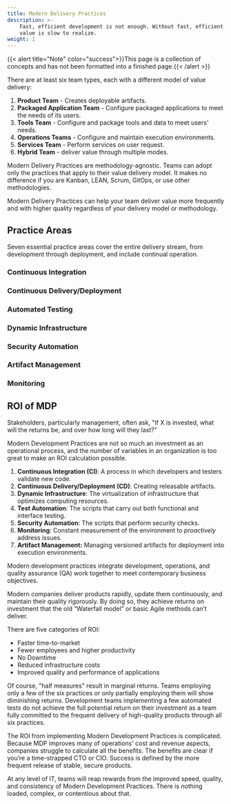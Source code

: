 ```yaml
---
title: Modern Delivery Practices
description: >-
    Fast, efficient development is not enough. Without fast, efficient delivery, 
    value is slow to realize.
weight: 1
---
```


{{< alert title="Note" color="success">}}This page is a collection of concepts and has not been formatted into a finished page.{{< /alert >}}

There are at least six team types, each with a different model of value delivery:

1. **Product Team** - Creates deployable artifacts.
1. **Packaged Application Team** - Configure packaged applications to meet the needs of its users.
1. **Tools Team** - Configure and package tools and data to meet users' needs.
1. **Operations Teams** - Configure and maintain execution environments.
1. **Services Team** - Perform services on user request.
1. **Hybrid Team** - deliver value through multiple modes.

Modern Delivery Practices are methodology-agnostic. Teams can adopt only the practices that apply to their value delivery model. It makes no difference if you are Kanban, LEAN, Scrum, GitOps, or use other methodologies. 

Modern Delivery Practices can help your team deliver value more frequently and with higher quality regardless of your delivery model or methodology.

## Practice Areas

Seven essential practice areas cover the entire delivery stream, from development through deployment, and include continual operation.

### Continuous Integration

### Continuous Delivery/Deployment

### Automated Testing

### Dynamic Infrastructure

### Security Automation

### Artifact Management

### Monitoring

## ROI of MDP

Stakeholders, particularly management, often ask, "If X is invested, what will the returns be, and over how long will they last?"

Modern Development Practices are not so much an investment as an operational process, and the number of variables in an organization is too great to make an ROI calculation possible.

1. **Continuous Integration (CI)**: A process in which developers and testers validate new code.
2. **Continuous Delivery/Deployment (CD)**: Creating releasable artifacts.
3. **Dynamic Infrastructure**: The virtualization of infrastructure that optimizes computing resources.
4. **Test Automation**: The scripts that carry out both functional and interface testing.
5. **Security Automation**: The scripts that perform security checks.
6. **Monitoring**: Constant measurement of the environment to *proactively* address issues.
7. **Artifact Management:** Managing versioned artifacts for deployment into execution environments.

Modern development practices integrate development, operations, and quality assurance (QA) work together to meet contemporary business objectives.

Modern companies deliver products rapidly, update them continuously, and maintain their quality rigorously. By doing so, they achieve returns on investment that the old “Waterfall model” or basic Agile methods can’t deliver. 

 There are five categories of ROI:

* Faster time-to-market
* Fewer employees and higher productivity
* No Downtime
* Reduced infrastructure costs
* Improved quality and performance of applications

Of course, "half measures" result in marginal returns. Teams employing only a few of the six practices or only partially employing them will show diminishing returns. Development teams implementing a few automated tests do not achieve the full potential return on their investment as a team fully committed to the frequent delivery of high-quality products through all six practices.

The ROI from implementing Modern Development Practices is complicated. Because MDP improves many of operations' cost and revenue aspects, companies struggle to calculate all the benefits. The benefits are clear if you’re a time-strapped CTO or CIO. Success is defined by the more frequent release of stable, secure products.

At any level of IT, teams will reap rewards from the improved speed, quality, and consistency of Modern Development Practices. There is nothing loaded, complex, or contentious about that.
